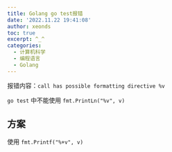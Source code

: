 ```yaml
---
title: Golang go test报错
date: '2022.11.22 19:41:08'
author: xeonds
toc: true
excerpt: ^_^
categories:
  - 计算机科学
  - 编程语言
  - Golang
---
```


报错内容：`call has possible formatting directive %v`

`go test` 中不能使用 `fmt.PrintLn("%v", v)`

## 方案

使用 `fmt.Printf("%+v", v)`
